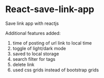# React-save-link-app
Save link app with reactjs 

Additional features added:
1. time of posting of url link to local time
2. toggle of light/dark mode
3. saved to local storage
4. search filter for tags
5. delete link 
6. used css grids instead of bootstrap grids
